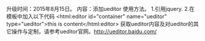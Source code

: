 ﻿升级时间：2015年8月15日。
内容：添加ueditor
使用方法。
1.引用jquery.
2.在模板中加入以下代码
<html:editor id="container" name="ueditor" type="ueditor">this is content</html:editor>
获取ueditor内容及对ueditor的其它操作与定制，请参考ueditor官网。http://ueditor.baidu.com/